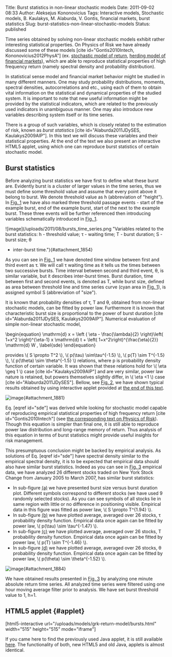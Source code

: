Title: Burst statistics in non-linear stochastic models
Date: 2011-09-02 08:33
Author: Aleksejus Kononovicius
Tags: Interactive models, Stochastic models, B. Kaulakys, M. Alaburda, V. Gontis, financial markets, burst statistics
Slug: burst-statistics-non-linear-stochastic-models
Status: published

Time series obtained by solving
non-linear stochastic models exhibit rather interesting statistical
properties. On Physics of Risk we have already discussed some of these
models \[cite id="Gontis2010Intech, Kononovicius2012PhysA"\] (ex.
[stochastic model of
return](/long-range-memory-stochastic-model-return "Long-range memory stochastic model of return on Physics of Risk"),
[herding model of financial
markets](/agent-based-herding-model-financial-markets "Agent based herding model of financial markets on Physics of Risk")),
which are able to reproduce statistical properties of high frequency
return (namely spectral density and probability distribution).

In statistical sense model and financial market behavior might be
studied in many different manners. One may study probability
distributions, moments, spectral densities, autocorrelations and etc.,
using each of them to obtain vital information on the statistical and
dynamical properties of the studied system. It is important to note that
new useful information might be provided by the statistical indicators,
which are related to the previously used indicators in unambiguous
manner. One may also introduce new variables describing system itself or
its time series.

There is a group of such variables, which is closely related to the
estimation of risk, known as *burst statistics* \[cite
id="Alaburda2011JDySES, Kaulakys2009AIP"\]. In this text we will discuss
these variables and their statistical properties. At the end of the text
we also present an interactive HTML5 applet, using which one can reproduce
burst statistics of certain stochastic model.<!--more-->

Burst statistics
----------------

Before analyzing burst statistics we have first to define what these
burst are. Evidently burst is a cluster of larger values in the time
series, thus we must define some threshold value and assume that every
point above it belong to burst. We denote threshold value as h
(abbreviation of "height"). In [Fig. 1](#attachment_1854) we have also
marked three threshold passage events - start of the example burst, end
of the example burst, start of the next to the example burst. These
three events will be further referenced then introducing variables
schematically introduced in [Fig. 1](#attachment_1854).

![image](/uploads/2011/08/bursts_time_series.png "Variables related to the burst statistics: h -
threshold value; τ - waiting time; T - burst duration; S - burst size; θ
- inter-burst
time."){#attachment_1854} 

As you can see in [Fig. 1](#attachment_1854) we have denoted time window
between first and third event as τ. We will call τ waiting time as it
tells us the times between two successive bursts. Time interval between
second and third event, θ, is similar variable, but it describes
inter-burst times. Burst duration, time between first and second events,
is denoted as T, while burst size, defined as area between threshold
line and time series curve (cyan area in [Fig. 1](#attachment_1854)), is
assigned symbol S (abbreviation of "size").

It is known that probability densities of τ, T and θ, obtained from
non-linear stochastic models, can be fitted by power law. Furthermore it
is known that characteristic burst size is proportional to the power of
burst duration \[cite id="Alaburda2011JDySES, Kaulakys2009AIP"\].
Numerical evaluation of simple non-linear stochastic model,


\begin{equation}
 \mathrm{d} x = \left ( \eta - \frac{\lambda}{2} \right)\left( 1+x^2 \right)^{\eta-1} x \mathrm{d} t + \left( 1+x^2\right)^{\frac{\eta}{2}} \mathrm{d} W , \label{sde}
\end{equation}


provides \\\(  S \propto T^2  \\\), \\\(  p(\tau) \sim\tau^{-1.5}  \\\), \\\(  p(T) \sim T^{-1.5}  \\\), \\\( p(\theta) \sim \theta^{-1.5}  \\\) relations, where p is
probability density function of certain variable. It was shown that
these relations hold for \\\(  \eta \geq 1 \\\) case \[cite
id="Kaulakys2009AIP"\] and are very similar, power law nature is
retained, but powers themselves slightly differ, in \\\(  \eta &lt;1 \\\) case \[cite id="Alaburda2011JDySES"\]. Bellow, see [Fig.
2](#attachment_1881), we have shown typical results obtained by using
interactive applet provided at [the end of this text](#applet).

![image](/uploads/2011/08/bursts_stats.png "Burst statistics observed in non-linear stochastic
model. All scales are lg-lg. (a) S versus T, (b) τ , (c) T and (d) θ
probability densities. Blue dots are numerically obtained results, while
differently colored lines fit them with power law. Slope, power, of gray
line is 1.99, green line -1.54, red line -1.56 and magenta line -1.45.
Program parameters: η=2.5, λ=3, Δt=0.001,
h=2."){#attachment_1881} 

Eq. \[eqref id="sde"\] was derived while looking for stochastic model
capable of reproducing empirical statistical properties of high
frequency return \[cite id="Gontis2010Intech"\] (see [the corresponding
text on Physics of
Risk](/long-range-memory-stochastic-model-return#simple "Langevin equation with q-Gaussian stationary distribution")).
Though this equation is simpler than final one, it is still able to
reproduce power law distribution and long-range memory of return. Thus
analysis of this equation in terms of burst statistics might provide
useful insights for risk management.

This presumptuous conclusion might be backed by empirical analysis. As
solutions of Eq. \[eqref id="sde"\] have spectral density similar to the
empirical spectral density, it is to be expected that empirical data
should also have similar burst statistics. Indeed as you can see in
[Fig. 3](#attachment_1884) empirical data, we have analyzed 26 different
stocks traded on New York Stock Change from January 2005 to March 2007,
has similar burst statistics:

-   In sub-figure [(a)](#attachment_1884) we have presented burst size
    versus burst duration plot. Different symbols correspond to
    different stocks (we have used 9 randomly selected stocks). As you
    can see symbols of all stocks lie in same region with little or no
    difference in positioning visible. Empirical data in this figure was
    fitted as power law, \\\(  S \propto T^{1.94}  \\\).
-   In sub-figure [(b)](#attachment_1884) we have plotted average,
    averaged over 26 stocks, τ probability density function. Empirical
    data once again can be fitted by power law, \\\(  p(\tau) \sim    \tau^{-1.47}  \\\).
-   In sub-figure [(c)](#attachment_1884) we have plotted average,
    averaged over 26 stocks, T probability density function. Empirical
    data once again can be fitted by power law, \\\(  p(T) \sim    T^{-1.46}  \\\).
-   In sub-figure [(d)](#attachment_1884) we have plotted average,
    averaged over 26 stocks, θ probability density function. Empirical
    data once again can be fitted by power law, \\\(  p(\theta) \sim    \theta^{-1.52}  \\\).

![image](/uploads/2011/08/empirBursts.png "Empirical burst statistics (h=1) of one minute absolute
return time series, filtered by one hour moving average filter, of 26
varying stocks from New York Stock Exchange, traded from January 2005 to
March 2007. (a) burst size versus burst duration of 9 randomly selected
stocks, while (b), (c) and (d) are probability density plots. Empirical
data was fitted by power laws with powers: (a) 1.94, (b) -1.47, (c)
-1.46 ir (d)
-1.52."){#attachment_1884} 

We have obtained results presented in [Fig. 3](#attachment_1884) by
analyzing one minute absolute return time series. All analyzed time
series were filtered using one hour moving average filter prior to
analysis. We have set burst threshold value to 1, h=1.

HTML5 applet {#applet}
-----------

[html5-interactive
url="/uploads/models/grk-return-model/bursts.html"
width="515" height="515" mode="iframe"]

If you came here to find the previously used Java applet, it is still
available
[here](/uploads/models/old-java/bursts-en.html).
The functionality of both, new HTML5 and old Java, applets is almost
identical.

